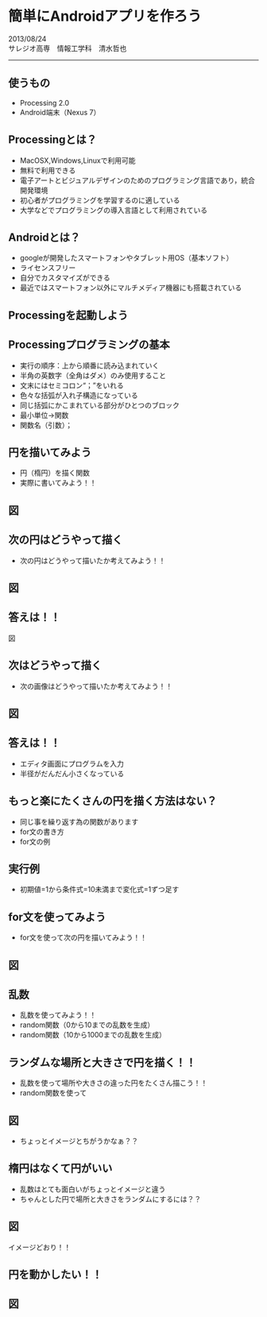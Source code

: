 # 簡単にAndroidアプリを作ろう2013/08/24  サレジオ高専　情報工学科　清水哲也  
***
## 使うもの- Processing 2.0- Android端末（Nexus 7）## Processingとは？- MacOSX,Windows,Linuxで利用可能- 無料で利用できる- 電子アートとビジュアルデザインのためのプログラミング言語であり，統合開発環境- 初心者がプログラミングを学習するのに適している- 大学などでプログラミングの導入言語として利用されている## Androidとは？- googleが開発したスマートフォンやタブレット用OS（基本ソフト）- ライセンスフリー- 自分でカスタマイズができる- 最近ではスマートフォン以外にマルチメディア機器にも搭載されている## Processingを起動しよう## Processingプログラミングの基本- 実行の順序：上から順番に読み込まれていく- 半角の英数字（全角はダメ）のみ使用すること- 文末にはセミコロン“；”をいれる- 色々な括弧が入れ子構造になっている- 同じ括弧にかこまれている部分がひとつのブロック- 最小単位→関数- 関数名（引数）；## 円を描いてみよう- 円（楕円）を描く関数- 実際に書いてみよう！！

## 図## 次の円はどうやって描く- 次の円はどうやって描いたか考えてみよう！！

## 図## 答えは！！図
## 次はどうやって描く- 次の画像はどうやって描いたか考えてみよう！！## 図
## 答えは！！- エディタ画面にプログラムを入力- 半径がだんだん小さくなっている
  
## もっと楽にたくさんの円を描く方法はない？- 同じ事を繰り返す為の関数があります
- for文の書き方
- for文の例

## 実行例
- 初期値=1から条件式=10未満まで変化式=1ずつ足す## for文を使ってみよう- for文を使って次の円を描いてみよう！！

## 図## 乱数- 乱数を使ってみよう！！
- random関数（0から10までの乱数を生成）
- random関数（10から1000までの乱数を生成）
## ランダムな場所と大きさで円を描く！！- 乱数を使って場所や大きさの違った円をたくさん描こう！！
- random関数を使って## 図
- ちょっとイメージとちがうかなぁ？？## 楕円はなくて円がいい- 乱数はとても面白いがちょっとイメージと違う
- ちゃんとした円で場所と大きさをランダムにするには？？

## 図
イメージどおり！！

## 円を動かしたい！！## 図